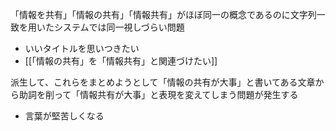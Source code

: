 
「情報を共有」「情報の共有」「情報共有」がほぼ同一の概念であるのに文字列一致を用いたシステムでは同一視しづらい問題
- いいタイトルを思いつきたい
- [[「情報の共有」を「情報共有」と関連づけたい]]

派生して、これらをまとめようとして「情報の共有が大事」と書いてある文章から助詞を削って「情報共有が大事」と表現を変えてしまう問題が発生する
- 言葉が堅苦しくなる
